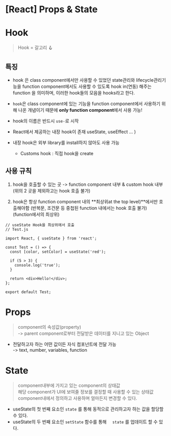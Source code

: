 # [React] Props & State

# Hook

> Hook = 갈고리 🪝

## 특징
- hook 은 class component에서만 사용할 수 있었던 state관리와 lifecycle관리기능을 function component에서도 사용할 수 있도록 hook in(연동) 해주는 function 을 의미하며, 이러한 hook들의 모음을 hooks라고 한다.

- `hook`은 class component에 있는 기능을 function component에서 사용하기 위해 나온 개념이기 때문에 **only function component**에서 사용 가능!

- hook의 이름은 반드시 `use-`로 시작
 
- React에서 제공하는 내장 hook이 존재 useState, useEffect ... )
-  내장 hook은 외부 library를 install하지 않아도 사용 가능

      - Customs hook : 직접 hook을 create


## 사용 규칙

1. hook을 호출할 수 있는 곳 -> function component 내부 & custom hook 내부
(위의 2 곳을 제외하고는 hook 호출 불가)

2. hook은 항상 function component 내의 **최상위at the top level)**에서만 호출해야함
(반복문, 조건문 등 중첩된 function 내에서는 hook 호출 불가)<br>
(function에서의 최상위)

```
// useState Hook을 최상위에서 호출
// Test.js

import React, { useState } from 'react';

const Test = () => {
  const [color, setColor] = useState('red');

  if (5 > 3) {
    console.log('true');
  }

  return <div>Hello!</div>;
};

export default Test;
```
# Props

> component의 속성값(property)<br>
 -> parent component로부터 전달받은 데이터를 지니고 있는 Object

- 전달하고자 하는 어떤 값이든 자식 컴포넌트에 전달 가능 <br>
-> text, number, variables, function

# State
> component내부에 가지고 있는 component의 상태값<br>
해당 component가 UI에 보여줄 정보를 결정할 때 사용할 수 있는 상태값<br>
component내에서 정의하고 사용하며 얼마든지 변경할 수 있다.

- useState의 첫 번째 요소인 `state` 를 통해 동적으로 관리하고자 하는 값을 할당할 수 있다.
- useState의 두 번째 요소인 `setState` 함수를 통해 `  state` 를 업데이트 할 수 있다.
